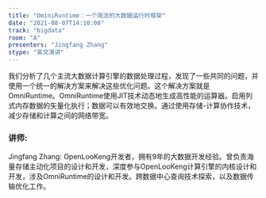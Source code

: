 ```yaml
---
title: "OminiRuntime：一个简洁的大数据运行时框架"
date: "2021-08-07T14:10:00" 
track: "bigdata"
room: "A"
presenters: "Jingfang Zhang"
stype: "英文演讲"
---
```

我们分析了几个主流大数据计算引擎的数据处理过程，发现了一些共同的问题，并使用一个统一的解决方案来解决这些优化问题。这个解决方案就是OmniRuntime。OmniRuntime使用JIT技术动态地生成高性能的运算器。启用列式内存数据的矢量化执行；数据可以有效地交换。通过使用存储-计算协作技术，减少存储和计算之间的网络带宽。
 ### 讲师: 
 Jingfang Zhang: OpenLooKeng开发者，拥有9年的大数据开发经验。曾负责海量存储主动化项目的设计和开发，深度参与OpenLooKeng计算引擎的内核设计和开发，涉及OmniRuntime的设计和开发。跨数据中心查询技术探索，以及数据传输优化工作。